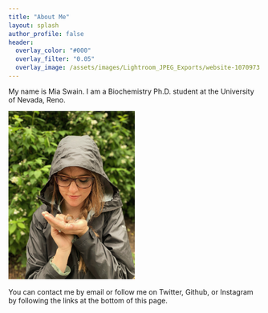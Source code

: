 ```yaml
---
title: "About Me"
layout: splash
author_profile: false
header:
  overlay_color: "#000"
  overlay_filter: "0.05"
  overlay_image: /assets/images/Lightroom_JPEG_Exports/website-1070973.jpg
---
```



My name is Mia Swain. I am a Biochemistry Ph.D. student at the University of Nevada, Reno.

<img src="https://github.com/MiaSwain/MiaSwain.github.io/blob/master/assets/images/Mia_snail.jpg" width="50%" height="auto" />

You can contact me by email or follow me on Twitter, Github, or Instagram by following the links at the bottom of this page.
